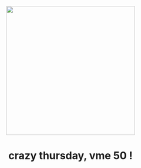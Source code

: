 <div align="center">
  <img src="https://cdn.jsdelivr.net/gh/innocces/DrawingBed/crazy/crazy-thurs.png" width="350" />

  <h1>crazy thursday,  vme 50 !</h1>
</div>
